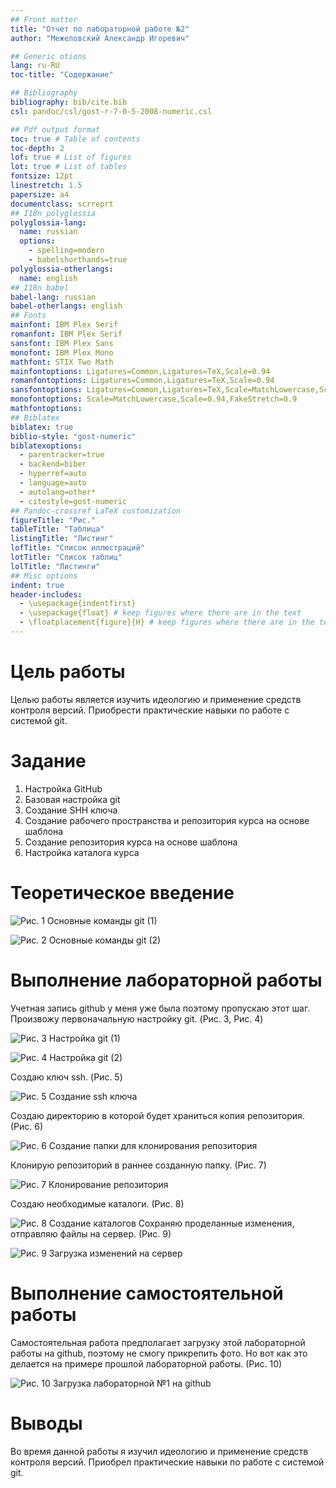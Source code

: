 ```yaml
---
## Front matter
title: "Отчет по лабораторной работе №2"
author: "Межеловский Александр Игоревич"

## Generic otions
lang: ru-RU
toc-title: "Содержание"

## Bibliography
bibliography: bib/cite.bib
csl: pandoc/csl/gost-r-7-0-5-2008-numeric.csl

## Pdf output format
toc: true # Table of contents
toc-depth: 2
lof: true # List of figures
lot: true # List of tables
fontsize: 12pt
linestretch: 1.5
papersize: a4
documentclass: scrreprt
## I18n polyglossia
polyglossia-lang:
  name: russian
  options:
	- spelling=modern
	- babelshorthands=true
polyglossia-otherlangs:
  name: english
## I18n babel
babel-lang: russian
babel-otherlangs: english
## Fonts
mainfont: IBM Plex Serif
romanfont: IBM Plex Serif
sansfont: IBM Plex Sans
monofont: IBM Plex Mono
mathfont: STIX Two Math
mainfontoptions: Ligatures=Common,Ligatures=TeX,Scale=0.94
romanfontoptions: Ligatures=Common,Ligatures=TeX,Scale=0.94
sansfontoptions: Ligatures=Common,Ligatures=TeX,Scale=MatchLowercase,Scale=0.94
monofontoptions: Scale=MatchLowercase,Scale=0.94,FakeStretch=0.9
mathfontoptions:
## Biblatex
biblatex: true
biblio-style: "gost-numeric"
biblatexoptions:
  - parentracker=true
  - backend=biber
  - hyperref=auto
  - language=auto
  - autolang=other*
  - citestyle=gost-numeric
## Pandoc-crossref LaTeX customization
figureTitle: "Рис."
tableTitle: "Таблица"
listingTitle: "Листинг"
lofTitle: "Список иллюстраций"
lotTitle: "Список таблиц"
lolTitle: "Листинги"
## Misc options
indent: true
header-includes:
  - \usepackage{indentfirst}
  - \usepackage{float} # keep figures where there are in the text
  - \floatplacement{figure}{H} # keep figures where there are in the text
---
```


# Цель работы

Целью работы является изучить идеологию и применение средств контроля версий. Приобрести практические навыки по работе с системой git.

# Задание

1. Настройка GitHub
2. Базовая настройка git
3. Создание SHH ключа
4. Создание рабочего пространства и репозитория курса на основе шаблона
5. Создание репозитория курса на основе шаблона
6. Настройка каталога курса

# Теоретическое введение
![Рис. 1 Основные команды git (1)](image/1.png)

![Рис. 2 Основные команды git (2)](image/2.png)

# Выполнение лабораторной работы

Учетная запись github у меня уже была поэтому пропускаю этот шаг. Произвожу первоначальную настройку git. (Рис. 3, Рис. 4)

![Рис. 3 Настройка git (1)](image/3.png)

![Рис. 4 Настройка git (2)](image/4.png)

Создаю ключ ssh. (Рис. 5)

![Рис. 5 Создание ssh ключа](image/5.png)

Создаю директорию в которой будет храниться копия репозитория. (Рис. 6)

![Рис. 6 Создание папки для клонирования репозитория](image/6.png)

Клонирую репозиторий в раннее созданную папку. (Рис. 7)

![Рис. 7 Клонирование репозитория](image/7.png)

Создаю необходимые каталоги. (Рис. 8)

![Рис. 8 Создание каталогов](image/8.png)
Сохраняю проделанные изменения, отправляю файлы на сервер. (Рис. 9)

![Рис. 9 Загрузка изменений на сервер](image/9.png)

# Выполнение самостоятельной работы

Самостоятельная работа предполагает загрузку этой лабораторной работы на github, поэтому не смогу прикрепить фото. Но вот как это делается на примере прошлой лабораторной работы. (Рис. 10)

![Рис. 10 Загрузка лабораторной №1 на github](image/10.png)

# Выводы

Во время данной работы я изучил идеологию и применение средств контроля версий. Приобрел практические навыки по работе с системой git.